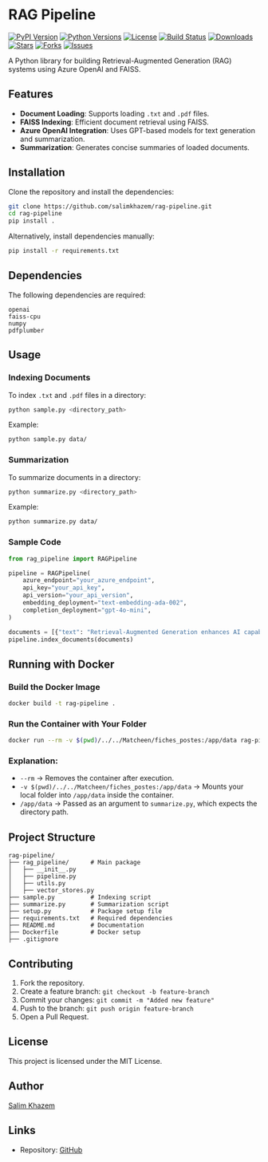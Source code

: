 # RAG Pipeline

[![PyPI Version](https://img.shields.io/pypi/v/rag_pipeline)](https://pypi.org/project/rag_pipeline/)
[![Python Versions](https://img.shields.io/pypi/pyversions/rag_pipeline)](https://pypi.org/project/rag_pipeline/)
[![License](https://img.shields.io/github/license/salimkhazem/rag-pipeline)](https://github.com/salimkhazem/rag-pipeline/blob/main/LICENSE)
[![Build Status](https://img.shields.io/github/actions/workflow/status/salimkhazem/rag-pipeline/ci.yml)](https://github.com/salimkhazem/rag-pipeline/actions)
[![Downloads](https://img.shields.io/pypi/dm/rag_pipeline)](https://pypi.org/project/rag_pipeline/)
[![Stars](https://img.shields.io/github/stars/salimkhazem/rag-pipeline)](https://github.com/salimkhazem/rag-pipeline/stargazers)
[![Forks](https://img.shields.io/github/forks/salimkhazem/rag-pipeline)](https://github.com/salimkhazem/rag-pipeline/network/members)
[![Issues](https://img.shields.io/github/issues/salimkhazem/rag-pipeline)](https://github.com/salimkhazem/rag-pipeline/issues)

A Python library for building Retrieval-Augmented Generation (RAG) systems using Azure OpenAI and FAISS.

## Features

- **Document Loading**: Supports loading `.txt` and `.pdf` files.
- **FAISS Indexing**: Efficient document retrieval using FAISS.
- **Azure OpenAI Integration**: Uses GPT-based models for text generation and summarization.
- **Summarization**: Generates concise summaries of loaded documents.

## Installation

Clone the repository and install the dependencies:

```bash
git clone https://github.com/salimkhazem/rag-pipeline.git
cd rag-pipeline
pip install .
```

Alternatively, install dependencies manually:

```bash
pip install -r requirements.txt
```

## Dependencies

The following dependencies are required:

```
openai
faiss-cpu
numpy
pdfplumber
```

## Usage

### Indexing Documents

To index `.txt` and `.pdf` files in a directory:

```bash
python sample.py <directory_path>
```

Example:

```bash
python sample.py data/
```

### Summarization

To summarize documents in a directory:

```bash
python summarize.py <directory_path>
```

Example:

```bash
python summarize.py data/
```

### Sample Code

```python
from rag_pipeline import RAGPipeline

pipeline = RAGPipeline(
    azure_endpoint="your_azure_endpoint",
    api_key="your_api_key",
    api_version="your_api_version",
    embedding_deployment="text-embedding-ada-002",
    completion_deployment="gpt-4o-mini",
)

documents = [{"text": "Retrieval-Augmented Generation enhances AI capabilities."}]
pipeline.index_documents(documents)
```

## Running with Docker

### Build the Docker Image

```bash
docker build -t rag-pipeline .
```

### Run the Container with Your Folder

```bash
docker run --rm -v $(pwd)/../../Matcheen/fiches_postes:/app/data rag-pipeline /app/data
```

### Explanation:

- `--rm` → Removes the container after execution.
- `-v $(pwd)/../../Matcheen/fiches_postes:/app/data` → Mounts your local folder into `/app/data` inside the container.
- `/app/data` → Passed as an argument to `summarize.py`, which expects the directory path.

## Project Structure

```
rag-pipeline/
├── rag_pipeline/      # Main package
│   ├── __init__.py
│   ├── pipeline.py
│   ├── utils.py
│   ├── vector_stores.py
├── sample.py          # Indexing script
├── summarize.py       # Summarization script
├── setup.py           # Package setup file
├── requirements.txt   # Required dependencies
├── README.md          # Documentation
├── Dockerfile         # Docker setup
├── .gitignore
```

## Contributing

1. Fork the repository.
2. Create a feature branch: `git checkout -b feature-branch`
3. Commit your changes: `git commit -m "Added new feature"`
4. Push to the branch: `git push origin feature-branch`
5. Open a Pull Request.

## License

This project is licensed under the MIT License.

## Author

[Salim Khazem](mailto:salim.khazem@talan.com)

## Links

- Repository: [GitHub](https://github.com/salimkhazem/rag-pipeline)
